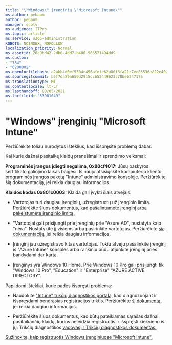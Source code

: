 ```yaml
---
title: "\"Windows\" įrenginių \"Microsoft Intune\""
ms.author: pebaum
author: pebaum
manager: scotv
ms.audience: ITPro
ms.topic: article
ms.service: o365-administration
ROBOTS: NOINDEX, NOFOLLOW
localization_priority: Normal
ms.assetid: 20e9bd42-2db0-4dd7-b480-966571494dd9
ms.custom:
- "784"
- "6200002"
ms.openlocfilehash: a2abb4d0ef5504c496afefe62a80f3fa21c7ec85536e822e402be33b3617b59e
ms.sourcegitcommit: b5f7da89a650d2915dc652449623c78be6247175
ms.translationtype: MT
ms.contentlocale: lt-LT
ms.lasthandoff: 08/05/2021
ms.locfileid: "53981049"
---
```

# <a name="troubleshoot-issues-with-enrolling-windows-devices-in-microsoft-intune"></a>"Windows" įrenginių "Microsoft Intune"

Peržiūrėkite toliau nurodytus išteklius, kad išspręsite problemą dabar.
  
Kai kurie dažnai pasitaikę klaidų pranešimai ir sprendimo veiksmai:
  
 **Programinės įrangos įdiegti negalima, 0x80cf4017:** Jūsų paskyros sertifikato galiojimo laikas baigėsi. Iš naujo atsisiųskite kompiuterio kliento programinės įrangos paketą "Intune" administravimo konsolėje. Peržiūrėkite šią dokumentaciją, jei reikia daugiau informacijos.
  
 **Klaidos kodas 0x801c0003:** Klaida gali įvykti šiais atvejais:
  
-  Vartotojas turi daugiau įrenginių, užregistruotų už įrenginio limitą. Peržiūrėkite šiuos [dokumentus, kad pašalintumėte įrenginį](https://docs.microsoft.com/intune/devices-wipe) [arba pakeistumėte įrenginio limitą.](https://docs.microsoft.com/intune/enrollment-restrictions-set#set-device-limit-restrictions)

-  "Vartotojai gali prisijungti prie įrenginių prie "Azure AD", nustatyta kaip "nėra". Nustatykite jį visiems arba pasirinkite vartotojus. Peržiūrėkite [šią dokumentaciją,](https://docs.microsoft.com/azure/active-directory/device-management-azure-portal#configure-device-settings) jei reikia daugiau informacijos.

-  Įrenginį jau užregistravo kitas vartotojas. Tokiu atveju pašalinkite įrenginį iš "Azure Intune" konsolės arba rankiniu būdu atjunkite įrenginį prieš bandydami dar kartą.

-  Įrenginys yra Windows 10 Home. Prie Windows 10 Pro gali prisijungti tik "Windows 10 Pro", "Education" ir "Enterprise" "AZURE ACTIVE DIRECTORY".

Papildomi ištekliai, kurie padės išspręsti problemą:
  
-  Naudokite ["Intune" trikčių diagnostikos portalą,](https://devicemanagement.microsoft.com/#blade/Microsoft_Intune_DeviceSettings/TroubleshootBlade) kad diagnozuojant ir išspręsdami bendrąsias registracijos triktis. Peržiūrėkite [šį dokumentą,](https://docs.microsoft.com/intune/help-desk-operators) jei reikia daugiau informacijos.

-  Peržiūrėkite šiuos dokumentus, kad būtų pateikiamas sąrašas dažnai pasitaikančių klaidų, kurios neleidžia registruotis ir išspręsti kiekvieno iš jų: Trikčių diagnostikos [vadovas](https://support.microsoft.com/help/4089533/troubleshooting-windows-device-enrollment-problems-in-microsoft-intune) [ir Trikčių diagnostikos dokumentas.](https://docs.microsoft.com/troubleshoot/mem/intune/troubleshoot-device-enrollment-in-intune)

[Sužinokite, kaip registruotis Windows įrenginiuose "Microsoft Intune".](https://docs.microsoft.com/intune/windows-enroll)
